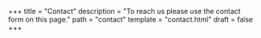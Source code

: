 +++
title = "Contact"
description = "To reach us please use the contact form on this page."
path = "contact"
template = "contact.html"
draft = false
+++